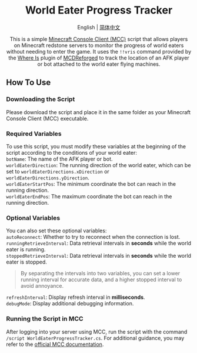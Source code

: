 <div align="center">
  
# World Eater Progress Tracker

English | [简体中文](/README_zh.md)

This is a simple [Minecraft Console Client (MCC)](https://mccteam.github.io/) script that allows players on Minecraft redstone servers to monitor the progress of world eaters without needing to enter the game.
It uses the `!!vris` command provided by the [Where Is](https://github.com/Lazy-Bing-Server/WhereIs-MCDR) plugin of [MCDReforged](https://github.com/Fallen-Breath/MCDReforged) to track the location of an AFK player or bot attached to the world eater flying machines.

</div>

## How To Use
### Downloading the Script
Please download the script and place it in the same folder as your Minecraft Console Client (MCC) executable.
### Required Variables
To use this script, you must modify these variables at the beginning of the script according to the conditions of your world eater:\
`botName`: The name of the AFK player or bot.\
`worldEaterDirection`: The running direction of the world eater, which can be set to `worldEaterDirections.xDirection` or `worldEaterDirections.yDirection`.\
`worldEaterStartPos`: The minimum coordinate the bot can reach in the running direction.\
`worldEaterEndPos`: The maximum coordinate the bot can reach in the running direction.

### Optional Variables
You can also set these optional variables:\
`autoReconnect`: Whether to try to reconnect when the connection is lost.\
`runningRetrieveInterval`: Data retrieval intervals in **seconds** while the world eater is running.\
`stoppedRetrieveInterval`: Data retrieval intervals in **seconds** while the world eater is stopped.
> By separating the intervals into two variables, you can set a lower running interval for accurate data, and a higher stopped interval to avoid annoyance.

`refreshInterval`: Display refresh interval in **milliseconds**.\
`debugMode`: Display additional debugging information.

### Running the Script in MCC
After logging into your server using MCC, run the script with the command `/script WorldEaterProgressTracker.cs`.
For additional guidance, you may refer to the [official MCC documentation](https://mccteam.github.io/guide/).
